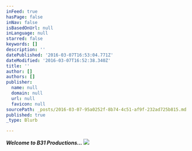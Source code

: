 ```yaml
---
inFeed: true
hasPage: false
inNav: false
isBasedOnUrl: null
inLanguage: null
starred: false
keywords: []
description: ''
datePublished: '2016-03-07T16:53:04.771Z'
dateModified: '2016-03-07T16:52:38.340Z'
title: ''
author: []
authors: []
publisher:
  name: null
  domain: null
  url: null
  favicon: null
sourcePath: _posts/2016-03-07-95a0252f-8b74-4c51-af9f-232ad725b815.md
published: true
_type: Blurb

---
```

_**Welcome to B31 Productions...**_
![](https://the-grid-user-content.s3-us-west-2.amazonaws.com/660082e0-c99d-46ef-bc00-69a4d1aeec38.jpg)